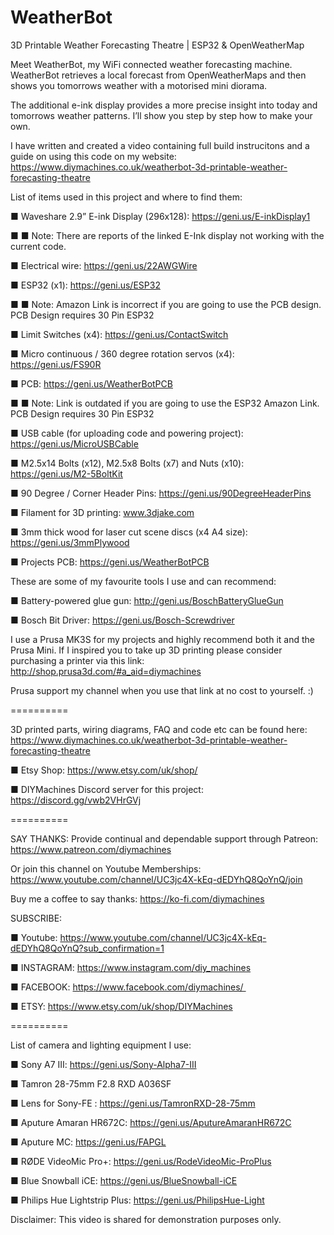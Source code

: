 # WeatherBot
3D Printable Weather Forecasting Theatre | ESP32 &amp; OpenWeatherMap

Meet WeatherBot, my WiFi connected weather forecasting machine. WeatherBot retrieves a local forecast from OpenWeatherMaps and then shows you tomorrows weather with a motorised mini diorama.

The additional e-ink display provides a more precise insight into today and tomorrows weather patterns. I’ll show you step by step how to make your own. 

I have written and created a video containing full build instrucitons and a guide on using this code on my website: https://www.diymachines.co.uk/weatherbot-3d-printable-weather-forecasting-theatre

List of items used in this project and where to find them:

■ Waveshare 2.9” E-ink Display (296x128): https://geni.us/E-inkDisplay1

■ ■ Note: There are reports of the linked E-Ink display not working with the current code. 

■ Electrical wire: https://geni.us/22AWGWire

■ ESP32 (x1): https://geni.us/ESP32

■ ■ Note: Amazon Link is incorrect if you are going to use the PCB design. PCB Design requires 30 Pin ESP32

■ Limit Switches (x4): https://geni.us/ContactSwitch

■ Micro continuous / 360 degree rotation servos (x4): https://geni.us/FS90R

■ PCB: https://geni.us/WeatherBotPCB

■ ■ Note: Link is outdated if you are going to use the ESP32 Amazon Link. PCB Design requires 30 Pin ESP32

■ USB cable (for uploading code and powering project): https://geni.us/MicroUSBCable

■ M2.5x14 Bolts (x12), M2.5x8 Bolts (x7) and Nuts (x10): https://geni.us/M2-5BoltKit

■ 90 Degree / Corner Header Pins: https://geni.us/90DegreeHeaderPins

■ Filament for 3D printing: www.3djake.com

■ 3mm thick wood for laser cut scene discs (x4 A4 size): https://geni.us/3mmPlywood

■ Projects PCB: https://geni.us/WeatherBotPCB 

These are some of my favourite tools I use and can recommend:

■ Battery-powered glue gun: http://geni.us/BoschBatteryGlueGun

■ Bosch Bit Driver: https://geni.us/Bosch-Screwdriver 

I use a Prusa MK3S for my projects and highly recommend both it and the Prusa Mini. If I inspired you to take up 3D printing please consider purchasing a printer via this link: http://shop.prusa3d.com/#a_aid=diymachines

Prusa support my channel when you use that link at no cost to yourself. :)

 ==========

3D printed parts, wiring diagrams, FAQ and code etc can be found here: https://www.diymachines.co.uk/weatherbot-3d-printable-weather-forecasting-theatre 

■ Etsy Shop: https://www.etsy.com/uk/shop/

■ DIYMachines Discord server for this project: https://discord.gg/vwb2VHrGVj

========== 

SAY THANKS: Provide continual and dependable support through Patreon: https://www.patreon.com/diymachines

Or join this channel on Youtube Memberships: https://www.youtube.com/channel/UC3jc4X-kEq-dEDYhQ8QoYnQ/join

Buy me a coffee to say thanks: https://ko-fi.com/diymachines

SUBSCRIBE:

■ Youtube: https://www.youtube.com/channel/UC3jc4X-kEq-dEDYhQ8QoYnQ?sub_confirmation=1

■ INSTAGRAM: https://www.instagram.com/diy_machines

■ FACEBOOK: https://www.facebook.com/diymachines/ 

■ ETSY: https://www.etsy.com/uk/shop/DIYMachines

==========

List of camera and lighting equipment I use:

■ Sony A7 III: https://geni.us/Sony-Alpha7-III

■ Tamron 28-75mm F2.8 RXD A036SF

■ Lens for Sony-FE : https://geni.us/TamronRXD-28-75mm

■ Aputure Amaran HR672C: https://geni.us/AputureAmaranHR672C

■ Aputure MC: https://geni.us/FAPGL

■ RØDE VideoMic Pro+: https://geni.us/RodeVideoMic-ProPlus

■ Blue Snowball iCE: https://geni.us/BlueSnowball-iCE

■ Philips Hue Lightstrip Plus: https://geni.us/PhilipsHue-Light

Disclaimer: This video is shared for demonstration purposes only.
